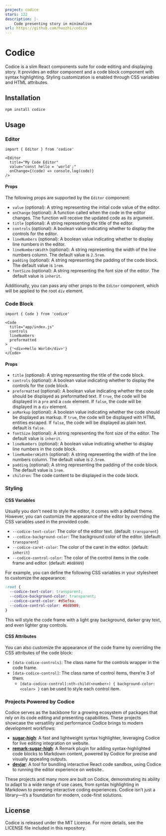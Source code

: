 ```yaml
---
project: codice
stars: 122
description: |-
    Code presenting story in minimalism
url: https://github.com/huozhi/codice
---
```


# Codice

Codice is a slim React components suite for code editing and displaying story. It provides an editor component and a code block component with syntax highlighting. Styling customization is enabled through CSS variables and HTML attributes.


## Installation

```bash
npm install codice
```

## Usage

### Editor

```tsx
import { Editor } from 'codice'

<Editor
  title="My Code Editor"
  value="const hello = 'world';"
  onChange={(code) => console.log(code)}
/>
```


#### Props

The following props are supported by the `Editor` component:

- `value` (optional): A string representing the initial code value of the editor.
- `onChange` (optional): A function called when the code in the editor changes. The function will receive the updated code as its argument.
- `title` (optional): A string representing the title of the editor.
- `controls` (optional): A boolean value indicating whether to display the controls for the editor.
- `lineNumbers` (optional): A boolean value indicating whether to display line numbers in the editor.
- `lineNumbersWidth` (optional): A string representing the width of the line numbers column. The default value is `2.5rem`.
- `padding` (optional): A string representing the padding of the code block. The default value is `1rem`.
- `fontSize` (optional): A string representing the font size of the editor. The default value is `inherit`.

Additionally, you can pass any other props to the `Editor` component, which will be applied to the root `div` element.


### Code Block

```tsx
import { Code } from 'codice'

<Code 
  title="app/index.js"
  controls 
  lineNumbers
  preformatted
>
  {'<div>Hello World</div>'}
</Code>
```

#### Props

- `title` (optional): A string representing the title of the code block.
- `controls` (optional): A boolean value indicating whether to display the controls for the code block.
- `preformatted` (optional): A boolean value indicating whether the code should be displayed as preformatted text. If `true`, the code will be displayed in a `pre` and a `code` element. If `false`, the code will be displayed in a `div` element.
- `asMarkup` (optional): A boolean value indicating whether the code should be displayed as markup. If `true`, the code will be displayed with HTML entities escaped. If `false`, the code will be displayed as plain text. default is `false`.
- `fontSize` (optional): A string representing the font size of the editor. The default value is `inherit`.
- `lineNumbers` (optional): A boolean value indicating whether to display line numbers in the code block.
- `lineNumbersWidth` (optional): A string representing the width of the line numbers column. The default value is `2.5rem`.
- `padding` (optional): A string representing the padding of the code block. The default value is `1rem`.
- `children`: The code content to be displayed in the code block.

### Styling

#### CSS Variables

Usually you don't need to style the editor, it comes with a default theme. However, you can customize the appearance of the editor by overriding the CSS variables used in the provided code.

- `--codice-text-color`: The color of the editor text. (default: `transparent`)
- `--codice-background-color`: The background color of the editor. (default: `transparent`)
- `--codice-caret-color`: The color of the caret in the editor. (default: `inherit`)
- `--codice-control-color`: The color of the control items in the code frame and editor. (default: `#8d8989`)

For example, you can define the following CSS variables in your stylesheet to customize the appearance:
```css
:root {
  --codice-text-color: transparent;
  --codice-background-color: transparent;
  --codice-caret-color: #d5efea;
  --codice-control-color: #8d8989;
}
```

This will style the code frame with a light gray background, darker gray text, and even lighter gray controls.

#### CSS Attributes

You can also customize the appearance of the code frame by overriding the CSS attributes of the code block:

- `[data-codice-controls]`: The class name for the controls wrapper in the code frame.
- `[data-codice-control]`: The class name of control items, there're 3 of them.
  - `[data-codice-control]:nth-child(<number>) { background-color: <color> }` can be used to style each control item.

### **Projects Powered by Codice**

Codice serves as the backbone for a growing ecosystem of packages that rely on its code editing and presenting capabilities. These projects showcase the versatility and performance Codice brings to modern development workflows:

- **[sugar-high](https://sugar-high.vercel.app/)**: A fast and lightweight syntax highlighter, leveraging Codice for live editing integration on website.
- **[remark-sugar-high](https://remark-sugar-high.vercel.app/)**: A Remark plugin for adding syntax-highlighted code blocks to Markdown content, powered by Codice for precise and visually appealing outputs.  
- **[devjar](https://devjar.vercel.app/)**: A tool for bundling interactive React code sandbox, using Codice to running the editor experience on website..  

These projects and many more are built on Codice, demonstrating its ability to adapt to a wide range of use cases, from syntax highlighting in Markdown to powering interactive coding experiences. Codice isn’t just a library—it’s a foundation for modern, code-first solutions.

## License

Codice is released under the MIT License. For more details, see the LICENSE file included in this repository.
